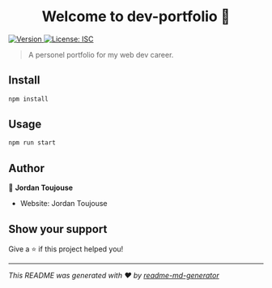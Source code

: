 <h1 align="center">Welcome to dev-portfolio 👋</h1>
<p>
  <a href="https://www.npmjs.com/package/dev-portfolio" target="_blank">
    <img alt="Version" src="https://img.shields.io/npm/v/dev-portfolio.svg">
  </a>
  <a href="#" target="_blank">
    <img alt="License: ISC" src="https://img.shields.io/badge/License-ISC-yellow.svg" />
  </a>
</p>

> A personel portfolio for my web dev career.

## Install

```sh
npm install
```

## Usage

```sh
npm run start

```

## Author

👤 **Jordan Toujouse**

- Website: Jordan Toujouse

## Show your support

Give a ⭐️ if this project helped you!

---

_This README was generated with ❤️ by [readme-md-generator](https://github.com/kefranabg/readme-md-generator)_
